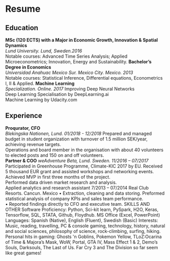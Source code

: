 # Resume
## Education
**MSc (120 ECTS) with a Major in Economic Growth, Innovation & Spatial Dynamics**   
*Lund University. Lund, Sweden.2016*   
Notable courses: Advanced Time Series Analysis; Applied Microeconometrics; Innovation, Energy and Sustainability.
**Bachelor’s Degree in Economics**                                                         	                               
*Universidad Anahuac Mexico Sur. Mexico City. Mexico. 2013*    
Notable courses: Statistical Inference, Differential equations, Econometrics I, II & Applied. 
**Machine Learning**                                                          	
*Specialization. Online. 2017*
 Improving Deep Neural Networks   	                                                                                
 Deep Learning Specialisation by DeepLearning.ai   	                                                                
 Machine Learning by Udacity.com   
## Experience
**Proqurator, CFO**									             
*Blekingska Nationen, Lund. 01/2018 - 12/2018* 
Prepared and managed budget in student organization with turnover of 1.5 million SEK/year, achieving revenue targets.  
Operations and board member in the organisation with about 40 volunteers to elected posts and 150 on and off volunteers.  
**Partner & COO**                                                                                                                         *weAdventure Beta, Lund. Sweden. 11/2016 – 07/2017*
Participated in Greenhouse Programme, Climate-KIC 2017 by EU. Received 5 thousand EUR grant and assisted workshops and networking events.   
Achieved MVP in first three months of the project.   
Performed data driven market research and analysis.   
Applied analytics and research assistant 		                                                                                     7/2013 – 07/2014
Real Club Resorts. Cancun. Mexico 
•	Extraction, cleaning and data storing. Preformed statistical analysis of company KPIs and sales team performance.  
•	Reported findings directly to CFO and executive team. 
SKILLS AND OTHER
Software Proficiency: Python, Sci-kit learn, PySpark, H2O, Keras, Tensorflow, SQL, STATA, Github, Floydhub.  MS Office (Excel, PowerPoint)
Languages: Spanish (Native), English (Fluent), Swedish (Basic)
Interests: Music, reading, travelling, PC & console gaming, technology, history, natural and social sciences, philosophy of science, rock-climbing, surfing, hiking.
Personal hits in gaming: Ghosts 'n Goblins, Pokemon Yellow, TLoZ:Ocarina of Time & Majora’s Mask, WoW, Portal, GTA IV, Mass Effect 1 & 2, Demo’s Souls, Darksouls, The Last of Us. Far Cry 3 and The Division so far seem like great games!
